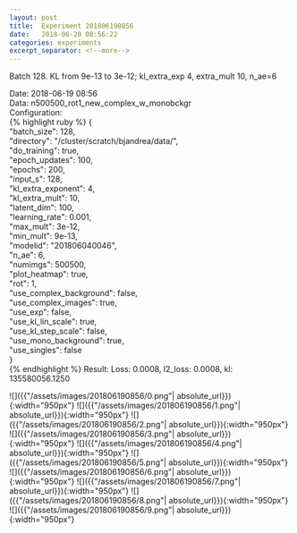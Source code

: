 ```yaml
---
layout: post
title:  Experiment 201806190856
date:   2018-06-20 08:56:22
categories: experiments
excerpt_separator: <!--more-->
---
```

Batch 128. KL from 9e-13 to 3e-12; kl_extra_exp 4, extra_mult 10, n_ae=6  

 <!--more-->
Date: 2018-06-19 08:56  
Data: n500500_rot1_new_complex_w_monobckgr  
Configuration:   
{% highlight ruby %}
{  
    "batch_size": 128,   
    "directory": "/cluster/scratch/bjandrea/data/",   
    "do_training": true,   
    "epoch_updates": 100,   
    "epochs": 200,   
    "input_s": 128,   
    "kl_extra_exponent": 4,   
    "kl_extra_mult": 10,   
    "latent_dim": 100,   
    "learning_rate": 0.001,   
    "max_mult": 3e-12,   
    "min_mult": 9e-13,   
    "modelid": "201806040046",   
    "n_ae": 6,   
    "numimgs": 500500,   
    "plot_heatmap": true,   
    "rot": 1,   
    "use_complex_background": false,   
    "use_complex_images": true,   
    "use_exp": false,   
    "use_kl_lin_scale": true,   
    "use_kl_step_scale": false,   
    "use_mono_background": true,   
    "use_singles": false  
}  
{% endhighlight %}
Result: Loss: 0.0008, l2_loss: 0.0008, kl: 135580056.1250  

![]({{"/assets/images/201806190856/0.png"| absolute_url}}){:width="950px"}
![]({{"/assets/images/201806190856/1.png"| absolute_url}}){:width="950px"}
![]({{"/assets/images/201806190856/2.png"| absolute_url}}){:width="950px"}
![]({{"/assets/images/201806190856/3.png"| absolute_url}}){:width="950px"}
![]({{"/assets/images/201806190856/4.png"| absolute_url}}){:width="950px"}
![]({{"/assets/images/201806190856/5.png"| absolute_url}}){:width="950px"}
![]({{"/assets/images/201806190856/6.png"| absolute_url}}){:width="950px"}
![]({{"/assets/images/201806190856/7.png"| absolute_url}}){:width="950px"}
![]({{"/assets/images/201806190856/8.png"| absolute_url}}){:width="950px"}
![]({{"/assets/images/201806190856/9.png"| absolute_url}}){:width="950px"}
